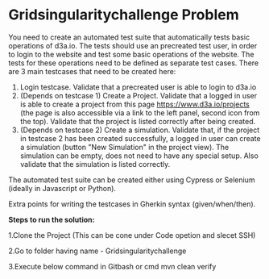 # Gridsingularitychallenge Problem

You need to create an automated test suite that automatically tests basic operations of d3a.io. The tests should use an precreated test user, in order to login to the website and test some basic operations of the website. The tests for these operations need to be defined as separate test cases. There are 3 main testcases that need to be created here:

1. Login testcase. Validate that a precreated user is able to login to d3a.io
2. (Depends on testcase 1) Create a Project. Validate that a logged in user is able to create a project from this page https://www.d3a.io/projects (the page is also accessible via a link to the left panel, second icon from the top). Validate that the project is listed correctly after being created.
3. (Depends on testcase 2) Create a simulation. Validate that, if the project in testcase 2 has been created successfully, a logged in user can create a simulation (button "New Simulation" in the project view). The simulation can be empty, does not need to have any special setup. Also validate that the simulation is listed correctly.

The automated test suite can be created either using Cypress or Selenium (ideally in Javascript or Python).

Extra points for writing the testcases in Gherkin syntax (given/when/then).



**Steps to run the solution:**

1.Clone the Project (This can be cone under Code opetion and slecet SSH)

2.Go to folder having name - Gridsingularitychallenge

3.Execute below command in Gitbash or cmd
mvn clean verify
